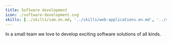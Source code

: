 ```yaml
---
title: Software development
icon: ./software-development.svg
skills: [../skills/iam.en.md, '../skills/web-applications.en.md', '../skills/apis.en.md', '../skills/calendar.en.md']
---
```


In a small team we love to develop exciting software solutions of all kinds.
